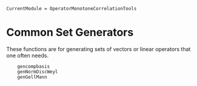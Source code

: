 ```@meta
CurrentModule = OperatorMonotoneCorrelationTools
```
# Common Set Generators

These functions are for generating sets of vectors or linear operators that one often needs.

```@docs
    gencompbasis
    genNormDiscWeyl
    genGellMann
```